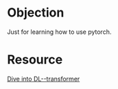 # Objection

Just for learning how to use pytorch.

# Resource

[Dive into DL--transformer](https://zh.d2l.ai/chapter_attention-mechanisms/transformer.html)
